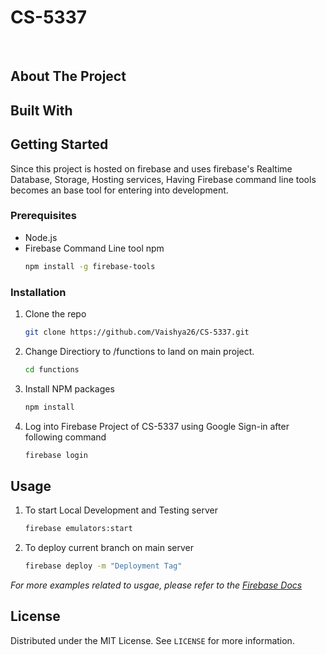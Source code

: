 # CS-5337

<!-- PROJECT LOGO -->
<br />


<!-- ABOUT THE PROJECT -->
## About The Project

## Built With


<!-- GETTING STARTED -->
## Getting Started

Since this project is hosted on firebase and uses firebase's Realtime Database, Storage, Hosting services,
Having Firebase command line tools becomes an base tool for entering into development.

### Prerequisites

* Node.js
* Firebase Command Line tool
npm
  ```sh
  npm install -g firebase-tools
  ```

### Installation

1. Clone the repo
   ```sh
   git clone https://github.com/Vaishya26/CS-5337.git
   ```
2. Change Directiory to /functions to land on main project.
   ```sh
   cd functions
   ```
4. Install NPM packages
   ```sh
   npm install
   ```
4. Log into Firebase Project of CS-5337 using Google Sign-in after following command
   ```sh
   firebase login
   ```

<!-- USAGE EXAMPLES -->
## Usage

1. To start Local Development and Testing server
   ```sh
   firebase emulators:start
   ```
2. To deploy current branch on main server
   ```sh
   firebase deploy -m "Deployment Tag"
   ```

_For more examples related to usgae, please refer to the [Firebase Docs](https://firebase.google.com/docs/cli)_


<!-- LICENSE -->
## License

Distributed under the MIT License. See `LICENSE` for more information.

